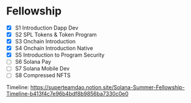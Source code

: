 # Fellowship

- [x] S1 Introduction Dapp Dev
- [x] S2 SPL Tokens & Token Program
- [x] S3 Onchain Introduction
- [x] S4 Onchain Introduction Native
- [x] S5 Introduction to Program Security
- [ ] S6 Solana Pay
- [ ] S7 Solana Mobile Dev
- [ ] S8 Compressed NFTS

Timeline: https://superteamdao.notion.site/Solana-Summer-Fellowship-Timeline-b413f4c7e96b4bdf8b9856ba7330c0e0
